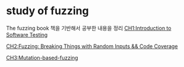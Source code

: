 # study of fuzzing
The fuzzing book 책을 기반해서 공부한 내용을 정리
[CH1:Introduction to Software Testing](https://github.com/Hwangwoosam/fuzzing/tree/master/CH1)

[CH2:Fuzzing: Breaking Things with Random Inputs && Code Coverage](https://github.com/Hwangwoosam/fuzzing/tree/master/CH2)

[CH3:Mutation-based-fuzzing](https://github.com/Hwangwoosam/fuzzing/tree/master/CH3)
